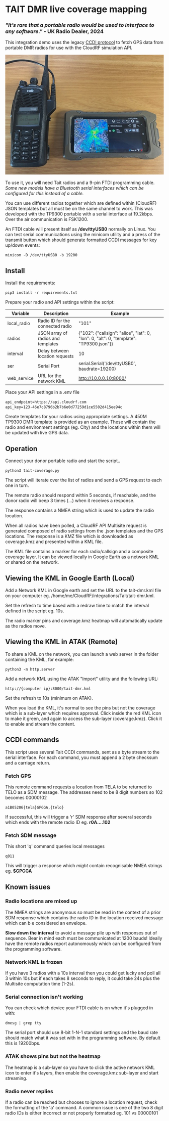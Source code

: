 # TAIT DMR live coverage mapping

### *"It’s rare that a portable radio would be used to interface to any software."* - UK Radio Dealer, 2024

This integration demo uses the legacy [CCDI protocol](https://manuals.repeater-builder.com/2006/TM8000/TM8000%20CCDI%20Protocol%20Manual%20v3.01/MMA-00038-01%20TM8000%20CCDI%20Protocol%20Manual%20May%202006.pdf) to fetch GPS data from portable DMR radios for use with the CloudRF simulation API. 


![TP9300 DMR integrated with ATAK](tp9300_atak.jpg)

To use it, you will need Tait radios and a 9-pin FTDI programming cable. 
*Some new models have a Bluetooth serial interfaces which can be configured for this instead of a cable.*

You can use different radios together which are defined within (CloudRF) JSON templates but all must be on the same channel to work. This was developed with the TP9300 portable with a serial interface at 19.2kbps. Over the air communication is FSK1200.

An FTDI cable will present itself as **/dev/ttyUSB0** normally on Linux. You can test serial communications using the minicom utility and a press of the transmit button which should generate formatted CCDI messages for key up/down events:

    minicom -D /dev/ttyUSB0 -b 19200

## Install
Install the requirements:

    pip3 install -r requirements.txt

Prepare your radio and API settings within the script:

| Variable    | Description | Example |
| --- | --- | --- |
| local_radio  | Radio ID for the connected radio   | "101" |
| radios | JSON array of radios and templates | {"102": {"callsign": "alice", "lat": 0, "lon": 0, "alt": 0, "template": "TP9300.json"}} |
| interval | Delay between location requests | 10
| ser | Serial Port | serial.Serial('/dev/ttyUSB0', baudrate=19200) |
| web_service | URL for the network KML | http://10.0.0.10:8000/ | 

Place your API settings in a .env file

    api_endpoint=https://api.cloudrf.com
    api_key=123-46e7c8796b2b7b6e0d77259d1ce5502d415ee94c

Create templates for your radios using appropriate settings. A 450M TP9300 DMR template is provided as an example. These will contain the radio and environment settings (eg. City) and the locations within them will be updated with live GPS data.

## Operation

Connect your donor portable radio and start the script..

    python3 tait-coverage.py

The script will iterate over the list of radios and send a GPS request to each one in turn. 

The remote radio should respond within 5 seconds, if reachable, and the donor radio will beep 3 times (...) when it receives a response.

The response contains a NMEA string which is used to update the radio location.

When all radios have been polled, a CloudRF API Multisite request is generated composed of radio settings from the .json templates and the GPS locations. The response is a KMZ file which is downloaded as coverage.kmz and presented within a KML file.

The KML file contains a marker for each radio/callsign and a composite coverage layer. It can be viewed locally in Google Earth as a network KML or shared on the network.

## Viewing the KML in Google Earth (Local)

Add a Network KML in Google earth and set the URL to the tait-dmr.kml file on your computer eg. /home/me/CloudRF/integrations/Tait/tait-dmr.kml. 

Set the refresh to time based with a redraw time to match the interval defined in the script eg. 10s.

The radio marker pins and coverage.kmz heatmap will automatically update as the radios move.

## Viewing the KML in ATAK (Remote)

To share a KML on the network, you can launch a web server in the folder containing the KML, for example:

    python3 -m http.server

Add a network KML using the ATAK "Import" utility and the following URL:

    http://{computer ip}:8000/tait-dmr.kml

Set the refresh to 10s (minimum on ATAK).

When you load the KML, it's normal to see the pins but not the coverage which is a sub-layer which requires approval. Click inside the red KML icon to make it green, and again to access the sub-layer (coverage.kmz). Click it to enable and stream the content.

## CCDI commands

This script uses several Tait CCDI commands, sent as a byte stream to the serial interface. For each command, you must append a 2 byte checksum and a carriage return. 

### Fetch GPS

This remote command requests a location from TELA to be returned to TELO as a SDM message.
The addresses need to be 8 digit numbers so 102 becomes 00000102

    a1B05206{tela}GPGGA,{telo}

If successful, this will trigger a 'r' SDM response after several seconds which ends with the remote radio ID eg. **r0A....102**

### Fetch SDM message

This short 'q' command queries local messages

    q011

This will trigger a response which *might* contain recognisable NMEA strings eg. **$GPGGA**

## Known issues

### Radio locations are mixed up

The NMEA strings are anonymous so must be read in the context of a prior SDM response which contains the radio ID in the location received message which can b e considered an envelope. 

**Slow down the interval** to avoid a message pile up with responses out of sequence. Bear in mind each must be communicated at 1200 bauds! Ideally have the remote radios report autonomously which can be configured from the programming software.

### Network KML is frozen 
If you have 3 radios with a 10s interval then you could get lucky and poll all 3 within 10s but if each takes 8 seconds to reply, it could take 24s plus the Multisite computation time (1-2s).

### Serial connection isn't working
You can check which device your FTDI cable is on when it's plugged in with:

    dmesg | grep tty

The serial port should use 8-bit 1-N-1 standard settings and the baud rate should match what it was set with in the programming software. By default this is 19200bps.

### ATAK shows pins but not the heatmap
The heatmap is a sub-layer so you have to click the active network KML icon to enter it's layers, then enable the coverage.kmz sub-layer and start streaming.

### Radio never replies
If a radio can be reached but chooses to ignore a location request, check the formatting of the 'a' command. A common issue is one of the two 8 digit radio IDs is either incorrect or not properly formatted eg. 101 vs 00000101